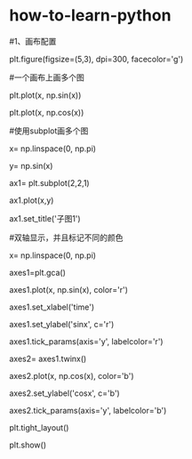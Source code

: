 # how-to-learn-python

#1、画布配置

plt.figure(figsize=(5,3), dpi=300, facecolor='g')

#一个画布上画多个图

plt.plot(x, np.sin(x))

plt.plot(x, np.cos(x))

#使用subplot画多个图

x= np.linspace(0, np.pi)

y= np.sin(x)

ax1= plt.subplot(2,2,1)

ax1.plot(x,y)

ax1.set_title('子图1')

#双轴显示，并且标记不同的颜色

x= np.linspace(0, np.pi)

axes1=plt.gca()

axes1.plot(x, np.sin(x), color='r')

axes1.set_xlabel('time')

axes1.set_ylabel('sinx', c='r')

axes1.tick_params(axis='y', labelcolor='r')

axes2= axes1.twinx()

axes2.plot(x, np.cos(x), color='b')

axes2.set_ylabel('cosx', c='b')

axes2.tick_params(axis='y', labelcolor='b')

plt.tight_layout()

plt.show()


